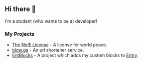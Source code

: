 ## Hi there 👋

I'm a student (who wants to be a) developer!

### My Projects
 - [The NoIE License](https://github.com/thoratica/The-NoIE-License) - A license for world peace.
 - [blow.ga](https://github.com/thoratica/blow.ga) - An url shortener service.
 - [EntBlocks](https://github.com/thoratica/EntBlocks) - A project which adds my custom blocks to [Entry](https://playentry.org).
